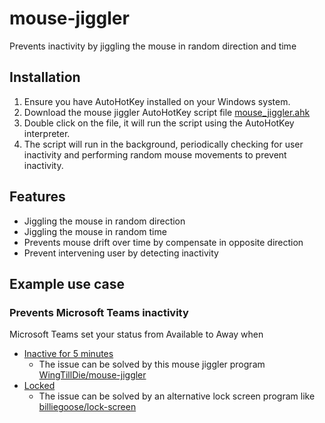 # mouse-jiggler
Prevents inactivity by jiggling the mouse in random direction and time

## Installation
1. Ensure you have AutoHotKey installed on your Windows system.
2. Download the mouse jiggler AutoHotKey script file [mouse_jiggler.ahk](mouse_jiggler.ahk)
3. Double click on the file, it will run the script using the AutoHotKey interpreter.
4. The script will run in the background, periodically checking for user inactivity and performing random mouse movements to prevent inactivity.

## Features
* Jiggling the mouse in random direction
* Jiggling the mouse in random time
* Prevents mouse drift over time by compensate in opposite direction
* Prevent intervening user by detecting inactivity

## Example use case
### Prevents Microsoft Teams inactivity
Microsoft Teams set your status from Available to Away when
* [Inactive for 5 minutes](https://answers.microsoft.com/en-us/msteams/forum/all/microsoft-teams-away-status-time/f3248aec-dec0-415d-a3c8-4eca84742123)
    * The issue can be solved by this mouse jiggler program [WingTillDie/mouse-jiggler](https://github.com/WingTillDie/mouse-jiggler)
* [Locked](https://support.microsoft.com/en-gb/office/change-your-status-in-microsoft-teams-ce36ed14-6bc9-4775-a33e-6629ba4ff78e
)
    * The issue can be solved by an alternative lock screen program like [billiegoose/lock-screen](https://github.com/billiegoose/lock-screen)

